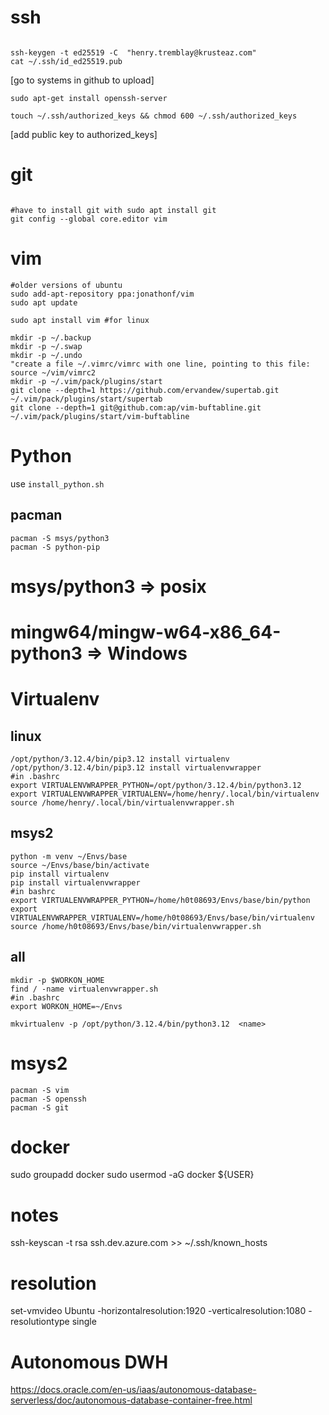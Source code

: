 ssh
====
```

ssh-keygen -t ed25519 -C  "henry.tremblay@krusteaz.com"
cat ~/.ssh/id_ed25519.pub
```
[go to systems in github to upload]

`sudo apt-get install openssh-server`

`touch ~/.ssh/authorized_keys && chmod 600 ~/.ssh/authorized_keys`

[add public key to authorized_keys]

git
====
```

#have to install git with sudo apt install git
git config --global core.editor vim

```

vim
========================
```
#older versions of ubuntu
sudo add-apt-repository ppa:jonathonf/vim
sudo apt update

sudo apt install vim #for linux 

mkdir -p ~/.backup
mkdir -p ~/.swap
mkdir -p ~/.undo
"create a file ~/.vimrc/vimrc with one line, pointing to this file: source ~/vim/vimrc2
mkdir -p ~/.vim/pack/plugins/start
git clone --depth=1 https://github.com/ervandew/supertab.git ~/.vim/pack/plugins/start/supertab
git clone --depth=1 git@github.com:ap/vim-buftabline.git ~/.vim/pack/plugins/start/vim-buftabline

```


Python
=======

use `install_python.sh`

pacman
-------

```
pacman -S msys/python3
pacman -S python-pip
```

# msys/python3 => posix
# mingw64/mingw-w64-x86_64-python3 => Windows

Virtualenv
===========

linux
------
```
/opt/python/3.12.4/bin/pip3.12 install virtualenv
/opt/python/3.12.4/bin/pip3.12 install virtualenvwrapper
#in .bashrc
export VIRTUALENVWRAPPER_PYTHON=/opt/python/3.12.4/bin/python3.12
export VIRTUALENVWRAPPER_VIRTUALENV=/home/henry/.local/bin/virtualenv
source /home/henry/.local/bin/virtualenvwrapper.sh
```

msys2
------

```
python -m venv ~/Envs/base
source ~/Envs/base/bin/activate
pip install virtualenv
pip install virtualenvwrapper
#in bashrc
export VIRTUALENVWRAPPER_PYTHON=/home/h0t08693/Envs/base/bin/python
export VIRTUALENVWRAPPER_VIRTUALENV=/home/h0t08693/Envs/base/bin/virtualenv
source /home/h0t08693/Envs/base/bin/virtualenvwrapper.sh
```

all
----

```
mkdir -p $WORKON_HOME
find / -name virtualenvwrapper.sh
#in .bashrc
export WORKON_HOME=~/Envs 

mkvirtualenv -p /opt/python/3.12.4/bin/python3.12  <name>
```

msys2
====================

```
pacman -S vim
pacman -S openssh
pacman -S git
```

docker
=======
sudo groupadd docker
sudo usermod -aG docker ${USER}

notes
=======

ssh-keyscan -t rsa ssh.dev.azure.com >> ~/.ssh/known_hosts

resolution
============

 set-vmvideo Ubuntu -horizontalresolution:1920 -verticalresolution:1080 -resolutiontype single

Autonomous DWH
==================

https://docs.oracle.com/en-us/iaas/autonomous-database-serverless/doc/autonomous-database-container-free.html
